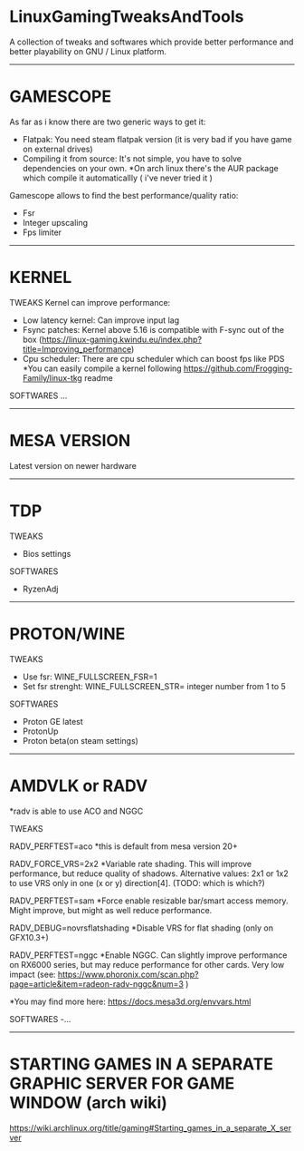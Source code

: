 # LinuxGamingTweaksAndTools
A collection of tweaks and softwares which provide better performance and better playability on GNU / Linux platform.



____________________________________________________________________________________________________
# GAMESCOPE

As far as i know there are two generic ways to get it:
  - Flatpak: You need steam flatpak version (it is very bad if you have game on external drives)
  - Compiling it from source: It's not simple, you have to solve dependencies on your own.
*On arch linux there's the AUR package which compile it automaticallly ( i've never tried it )

Gamescope allows to find the best performance/quality ratio:
- Fsr
- Integer upscaling
- Fps limiter


____________________________________________________________________________________________________
# KERNEL


TWEAKS
Kernel can improve performance:
- Low latency kernel: Can improve input lag 
- Fsync patches: Kernel above 5.16 is compatible with F-sync out of the box (https://linux-gaming.kwindu.eu/index.php?title=Improving_performance)
- Cpu scheduler: There are cpu scheduler which can boost fps like PDS
*You can easily compile a kernel following https://github.com/Frogging-Family/linux-tkg readme


SOFTWARES
...

____________________________________________________________________________________________________
# MESA VERSION

Latest version on newer hardware


____________________________________________________________________________________________________
# TDP

TWEAKS
- Bios settings


SOFTWARES
- RyzenAdj


____________________________________________________________________________________________________
# PROTON/WINE

TWEAKS

- Use fsr: WINE_FULLSCREEN_FSR=1
- Set fsr strenght: WINE_FULLSCREEN_STR= integer number from 1 to 5



SOFTWARES
- Proton GE latest
- ProtonUp
- Proton beta(on steam settings)


____________________________________________________________________________________________________
# AMDVLK or RADV

*radv is able to use ACO and NGGC


TWEAKS

RADV_PERFTEST=aco
*this is default from mesa version 20+

RADV_FORCE_VRS=2x2
*Variable rate shading. This will improve performance, but reduce quality of shadows. Alternative values: 2x1 or 1x2 to use VRS only in one (x or y) direction[4]. (TODO: which is which?)

RADV_PERFTEST=sam
*Force enable resizable bar/smart access memory. Might improve, but might as well reduce performance.

RADV_DEBUG=novrsflatshading
*Disable VRS for flat shading (only on GFX10.3+)

RADV_PERFTEST=nggc
*Enable NGGC. Can slightly improve performance on RX6000 series, but may reduce performance for other cards. Very low impact (see: https://www.phoronix.com/scan.php?page=article&item=radeon-radv-nggc&num=3 )

*You may find more here: https://docs.mesa3d.org/envvars.html



SOFTWARES
-...

____________________________________________________________________________________________________
# STARTING GAMES IN A SEPARATE GRAPHIC SERVER FOR GAME WINDOW (arch wiki)
https://wiki.archlinux.org/title/gaming#Starting_games_in_a_separate_X_server





